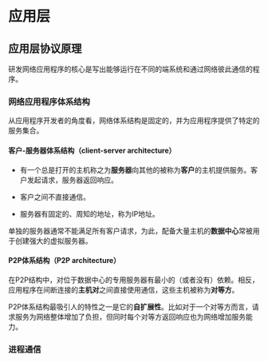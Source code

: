 # 应用层

## 应用层协议原理

研发网络应用程序的核心是写出能够运行在不同的端系统和通过网络彼此通信的程序。

### 网络应用程序体系结构

从应用程序开发者的角度看，网络体系结构是固定的，并为应用程序提供了特定的服务集合。

#### 客户-服务器体系结构（client-server architecture）

- 有一个总是打开的主机称之为**服务器**向其他的被称为**客户**的主机提供服务。客户发起请求，服务器返回响应。

- 客户之间不直接通信。
- 服务器有固定的、周知的地址，称为IP地址。

单独的服务器通常不能满足所有客户请求，为此，配备大量主机的**数据中心**常被用于创建强大的虚拟服务器。

#### P2P体系结构（P2P architecture）

在P2P结构中，对位于数据中心的专用服务器有最小的（或者没有）依赖。相反，应用程序在间断连接的**主机对**之间直接使用通信，这些主机被称为**对等方**。

P2P体系结构最吸引人的特性之一是它的**自扩展性**。比如对于一个对等方而言，请求服务为网络整体增加了负担，但同时每个对等方返回响应也为网络增加服务能力。

### 进程通信